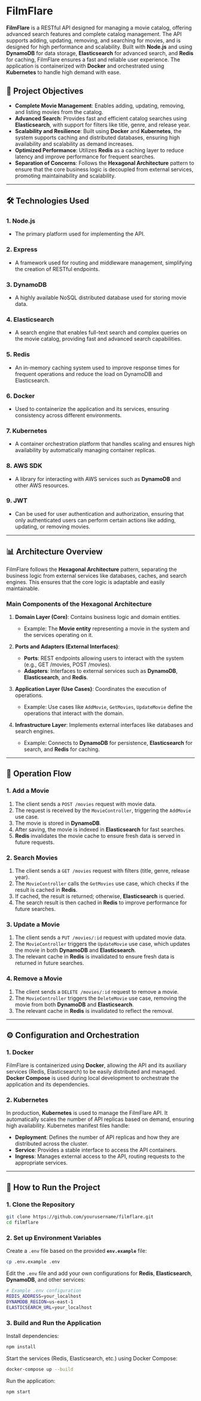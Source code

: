 # FilmFlare

**FilmFlare** is a RESTful API designed for managing a movie catalog, offering advanced search features and complete catalog management. The API supports adding, updating, removing, and searching for movies, and is designed for high performance and scalability. Built with **Node.js** and using **DynamoDB** for data storage, **Elasticsearch** for advanced search, and **Redis** for caching, FilmFlare ensures a fast and reliable user experience. The application is containerized with **Docker** and orchestrated using **Kubernetes** to handle high demand with ease.

## 🚀 Project Objectives

- **Complete Movie Management**: Enables adding, updating, removing, and listing movies from the catalog.
- **Advanced Search**: Provides fast and efficient catalog searches using **Elasticsearch**, with support for filters like title, genre, and release year.
- **Scalability and Resilience**: Built using **Docker** and **Kubernetes**, the system supports caching and distributed databases, ensuring high availability and scalability as demand increases.
- **Optimized Performance**: Utilizes **Redis** as a caching layer to reduce latency and improve performance for frequent searches.
- **Separation of Concerns**: Follows the **Hexagonal Architecture** pattern to ensure that the core business logic is decoupled from external services, promoting maintainability and scalability.

---

## 🛠️ Technologies Used

### 1. **Node.js**
- The primary platform used for implementing the API.

### 2. **Express**
- A framework used for routing and middleware management, simplifying the creation of RESTful endpoints.

### 3. **DynamoDB**
- A highly available NoSQL distributed database used for storing movie data.

### 4. **Elasticsearch**
- A search engine that enables full-text search and complex queries on the movie catalog, providing fast and advanced search capabilities.

### 5. **Redis**
- An in-memory caching system used to improve response times for frequent operations and reduce the load on DynamoDB and Elasticsearch.

### 6. **Docker**
- Used to containerize the application and its services, ensuring consistency across different environments.

### 7. **Kubernetes**
- A container orchestration platform that handles scaling and ensures high availability by automatically managing container replicas.

### 8. **AWS SDK**
- A library for interacting with AWS services such as **DynamoDB** and other AWS resources.

### 9. **JWT**
- Can be used for user authentication and authorization, ensuring that only authenticated users can perform certain actions like adding, updating, or removing movies.

---

## 📊 Architecture Overview

FilmFlare follows the **Hexagonal Architecture** pattern, separating the business logic from external services like databases, caches, and search engines. This ensures that the core logic is adaptable and easily maintainable.

### Main Components of the Hexagonal Architecture

1. **Domain Layer (Core)**: Contains business logic and domain entities.
   - Example: The **Movie entity** representing a movie in the system and the services operating on it.

2. **Ports and Adapters (External Interfaces)**:
   - **Ports**: REST endpoints allowing users to interact with the system (e.g., GET /movies, POST /movies).
   - **Adapters**: Interfaces to external services such as **DynamoDB**, **Elasticsearch**, and **Redis**.

3. **Application Layer (Use Cases)**: Coordinates the execution of operations.
   - Example: Use cases like `AddMovie`, `GetMovies`, `UpdateMovie` define the operations that interact with the domain.

4. **Infrastructure Layer**: Implements external interfaces like databases and search engines.
   - Example: Connects to **DynamoDB** for persistence, **Elasticsearch** for search, and **Redis** for caching.

---

## 🔄 Operation Flow

### 1. **Add a Movie**

1. The client sends a `POST /movies` request with movie data.
2. The request is received by the `MovieController`, triggering the `AddMovie` use case.
3. The movie is stored in **DynamoDB**.
4. After saving, the movie is indexed in **Elasticsearch** for fast searches.
5. **Redis** invalidates the movie cache to ensure fresh data is served in future requests.

### 2. **Search Movies**

1. The client sends a `GET /movies` request with filters (title, genre, release year).
2. The `MovieController` calls the `GetMovies` use case, which checks if the result is cached in **Redis**.
3. If cached, the result is returned; otherwise, **Elasticsearch** is queried.
4. The search result is then cached in **Redis** to improve performance for future searches.

### 3. **Update a Movie**

1. The client sends a `PUT /movies/:id` request with updated movie data.
2. The `MovieController` triggers the `UpdateMovie` use case, which updates the movie in both **DynamoDB** and **Elasticsearch**.
3. The relevant cache in **Redis** is invalidated to ensure fresh data is returned in future searches.

### 4. **Remove a Movie**

1. The client sends a `DELETE /movies/:id` request to remove a movie.
2. The `MovieController` triggers the `DeleteMovie` use case, removing the movie from both **DynamoDB** and **Elasticsearch**.
3. The relevant cache in **Redis** is invalidated to reflect the removal.

---

## ⚙️ Configuration and Orchestration

### 1. **Docker**

FilmFlare is containerized using **Docker**, allowing the API and its auxiliary services (Redis, Elasticsearch) to be easily distributed and managed. **Docker Compose** is used during local development to orchestrate the application and its dependencies.

### 2. **Kubernetes**

In production, **Kubernetes** is used to manage the FilmFlare API. It automatically scales the number of API replicas based on demand, ensuring high availability. Kubernetes manifest files handle:

- **Deployment**: Defines the number of API replicas and how they are distributed across the cluster.
- **Service**: Provides a stable interface to access the API containers.
- **Ingress**: Manages external access to the API, routing requests to the appropriate services.

---

## 📝 How to Run the Project

### 1. Clone the Repository

```bash
git clone https://github.com/yourusername/filmflare.git
cd filmflare
```

### 2. Set up Environment Variables

Create a `.env` file based on the provided **`env.example`** file:

```bash
cp .env.example .env
```

Edit the `.env` file and add your own configurations for **Redis**, **Elasticsearch**, **DynamoDB**, and other services:

```bash
# Example .env configuration
REDIS_ADDRESS=your_localhost
DYNAMODB_REGION=us-east-1
ELASTICSEARCH_URL=your_localhost
```

### 3. Build and Run the Application

Install dependencies:

```bash
npm install
```

Start the services (Redis, Elasticsearch, etc.) using Docker Compose:

```bash
docker-compose up --build
```

Run the application:

```bash
npm start
```
